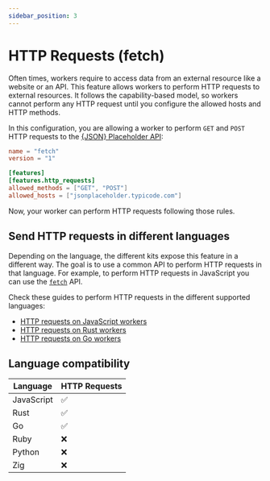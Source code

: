 ```yaml
---
sidebar_position: 3
---
```


# HTTP Requests (fetch)

Often times, workers require to access data from an external resource like a website or an API. This feature allows workers to perform HTTP requests to external resources. It follows the capability-based model, so workers cannot perform any HTTP request until you configure the allowed hosts and HTTP methods.

In this configuration, you are allowing a worker to perform `GET` and `POST` HTTP requests to the [{JSON} Placeholder API](https://jsonplaceholder.typicode.com/):

```toml
name = "fetch"
version = "1"

[features]
[features.http_requests]
allowed_methods = ["GET", "POST"]
allowed_hosts = ["jsonplaceholder.typicode.com"]
```

Now, your worker can perform HTTP requests following those rules.

## Send HTTP requests in different languages

Depending on the language, the different kits expose this feature in a different way. The goal is to use a common API to perform HTTP requests in that language. For example, to perform HTTP requests in JavaScript you can use the [`fetch`](https://developer.mozilla.org/en-US/docs/Web/API/Fetch_API) API.

Check these guides to perform HTTP requests in the different supported languages:

* [HTTP requests on JavaScript workers](../languages/javascript.md#send-an-http-request-fetch)
* [HTTP requests on Rust workers](../languages/rust.md#send-an-http-request)
* [HTTP requests on Go workers](../languages/go.md#send-an-http-request)

## Language compatibility

| Language | HTTP Requests |
| --- | --- |
| JavaScript | ✅ |
| Rust | ✅ |
| Go | ✅ |
| Ruby | ❌ |
| Python | ❌ |
| Zig | ❌ |
